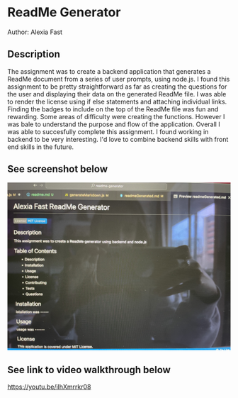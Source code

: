 # ReadMe Generator

Author: Alexia Fast

## Description

The assignment was to create a backend application that generates a ReadMe document from a series of user prompts, using node.js. I found this assignment to be pretty straightforward as far as creating the questions for the user and displaying their data on the generated ReadMe file. I was able to render the license using if else statements and attaching individual links. Finding the badges to include on the top of the ReadMe file was fun and rewarding. Some areas of difficulty were creating the functions. However I was bale to understand the purpose and flow of the application. Overall I was able to succesfully complete this assignment. I found working in backend to be very interesting. I'd love to combine backend skills with front end skills in the future.

## See screenshot below

<img src="readme-pic.jpg" alt="ReadMe generator">


## See link to video walkthrough below

https://youtu.be/ilhXmrrkr08



